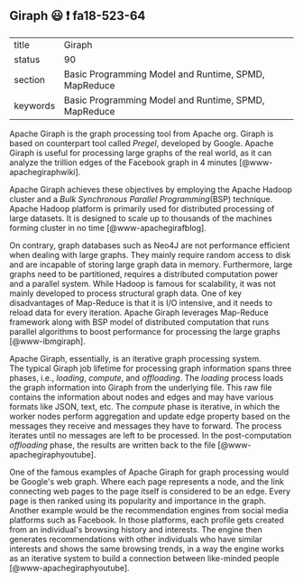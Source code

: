 ## Giraph :smiley: :exclamation: fa18-523-64


|          |                                                      |
| -------- | ---------------------------------------------------- |
| title    | Giraph                                               | 
| status   | 90                                                  |
| section  | Basic Programming Model and Runtime, SPMD, MapReduce |
| keywords | Basic Programming Model and Runtime, SPMD, MapReduce |

Apache Giraph is the graph processing tool from Apache org. Giraph is based on 
counterpart tool called *Pregel*, developed by Google. Apache Giraph is 
useful for processing large graphs of the real world, as it can analyze the
trillion edges of the Facebook graph in 4 minutes [@www-apachegiraphwiki]. 

Apache Giraph achieves these objectives by employing the Apache Hadoop cluster
and a *Bulk Synchronous Parallel Programming*(BSP) technique. 
Apache Hadoop platform is primarily used for distributed processing of large 
datasets. It is designed to scale up to thousands of the machines forming 
cluster in no time [@www-apachegirafblog]. 

On contrary, graph databases such as Neo4J are not performance efficient when 
dealing with large graphs. 
They mainly require random access to disk and are incapable of storing large
graph data in memory. Furthermore, large graphs need to be partitioned, 
requires a distributed computation power and a parallel system. 
While Hadoop is famous for scalability, it was not mainly developed to process 
structural graph data. One of key disadvantages of Map-Reduce is that it is 
I/O intensive, and it needs to reload data for every iteration.
Apache Giraph leverages Map-Reduce framework along with 
BSP model of distributed computation that runs parallel algorithms 
to boost performance for processing the large graphs [@www-ibmgiraph].

Apache Giraph, essentially, is an iterative graph processing system.  
The typical Giraph job lifetime for processing graph information spans three 
phases, i.e., *loading*, *compute*, and *offloading*. The *loading* process 
loads the graph information into Giraph from the underlying file. This raw 
file contains the information about nodes and edges and may have various 
formats like JSON, text, etc. The *compute* phase is iterative, in which the 
worker nodes perform aggregation and update edge property based on the 
messages they receive and messages they have to forward. The process iterates 
until no messages are left to be processed. In the post-computation *offloading* 
phase, the results are written back to the file [@www-apachegiraphyoutube].
 
One of the famous examples of Apache Giraph for graph processing would be 
Google's web graph. Where each page represents a node, and the link connecting 
web pages to the page itself is considered to be an edge. Every page is then 
ranked using its popularity and importance in the graph. Another example would 
be the recommendation engines from social media platforms such as Facebook. 
In those platforms, each profile gets created from an individual's 
browsing history and interests. The engine then generates recommendations 
with other individuals who have similar interests and 
shows the same browsing trends, in a way the engine works as an iterative system 
to build a connection between like-minded people [@www-apachegiraphyoutube].  


